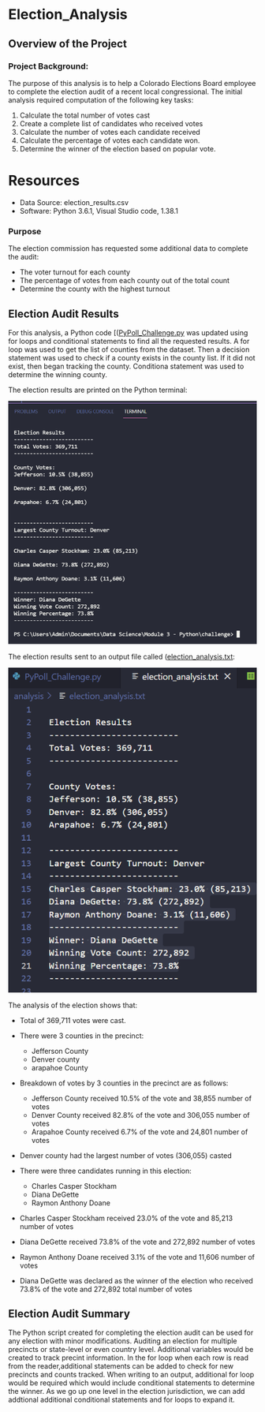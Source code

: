 # Election_Analysis

## Overview of the Project

### Project Background:

The purpose of this analysis is to help a Colorado Elections Board employee to complete the election audit of a recent local congressional. The initial analysis required computation of the following key tasks:

1. Calculate the total number of votes cast
2. Create a complete list of candidates who received votes
3. Calculate the number of votes each candidate received 
4. Calculate the percentage of votes each candidate won.
5. Determine the winner of the election based on popular vote.

# Resources
- Data Source: election_results.csv
- Software: Python 3.6.1, Visual Studio code, 1.38.1


### Purpose
The election commission has requested some additional data to complete the audit:

- The voter turnout for each county
- The percentage of votes from each county out of the total count
- Determine the county with the highest turnout

## Election Audit Results

For this analysis, a Python code [([PyPoll_Challenge.py](/PyPoll_Challenge.py) was updated using for loops and conditional statements to find all the requested results. A for loop was used to get the list of counties from the dataset.  Then a decision statement was used to check if a county exists in the county list. If it did not exist, then began tracking the county. Conditiona statement was used to determine the winning county. 

The election results are printed on the Python terminal:
   
![election_results_to_terminal.png](Resources/election_results_to_terminal.png)

The election results sent to an output file called ([election_analysis.txt](/election_analysis.txt):

![election_results_to_outputfile.png](Resources/election_results_to_outputfile.png)

The analysis of the election shows that:

- Total of 369,711 votes were cast.
- There were 3 counties in the precinct:
	- Jefferson County
	- Denver county
	- arapahoe County
- Breakdown of votes by 3 counties in the precinct are as follows:
	- Jefferson County received 10.5% of the vote and 38,855 number of votes  
	- Denver County received 82.8% of the vote and 306,055 number of votes
	- Arapahoe County received 6.7% of the vote and 24,801 number of votes 
- Denver county had the largest number of votes (306,055) casted

- There were three candidates running in this election: 
	- Charles Casper Stockham 
	- Diana DeGette 
	- Raymon Anthony Doane
- Charles Casper Stockham received 23.0% of the vote and 85,213 number of votes
- Diana DeGette received 73.8% of the vote and 272,892 number of votes
- Raymon Anthony Doane received 3.1% of the vote and 11,606 number of votes

- Diana DeGette was declared as the winner of the election who received 73.8% of the vote and 272,892 total number of votes

## Election Audit Summary

The Python script created for completing the election audit can be used for any election with minor modifications.  Auditing an election for multiple precincts or state-level or even country level.  Additional variables would be created to track precint information.  In the for loop when each row is read from the reader,additional statements can be added to check for new precincts and counts tracked.  When writing to an output, additional for loop would be required which would include conditional statements to determine the winner. As we go up one level in the election jurisdiction, we can add addtional additional conditional statements and for loops to expand it.